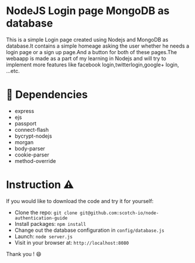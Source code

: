 # NodeJS Login page MongoDB as database 

This is a simple Login page created using Nodejs and MongoDB as database.It contains a simple homeage asking the user whether he needs a login page or a sign up page.And a button for both of these pages.The webaapp is made as a part of my learning in Nodejs and will try to implement more features like facebook login,twitterlogin,google+ login, ...etc.

# :closed_lock_with_key: Dependencies
- express 
- ejs
- passport
- connect-flash 
- bycrypt-nodejs
- morgan 
- body-parser
- cookie-parser
- method-override

# Instruction :warning:

If you would like to download the code and try it for yourself:

- Clone the repo: `git clone git@github.com:scotch-io/node-authentication-guide`
- Install packages: `npm install`
- Change out the database configuration in `config/database.js`
- Launch: `node server.js`
- Visit in your browser at: `http://localhost:8080`

Thank you ! :smile:
